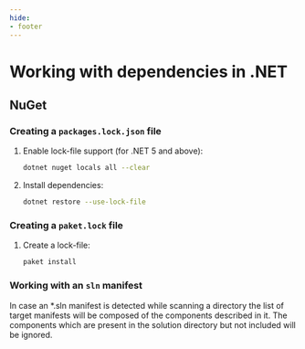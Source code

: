 ```yaml
---
hide:
- footer
---
```


# Working with dependencies in .NET

## NuGet

### Creating a `packages.lock.json` file

1. Enable lock-file support (for .NET 5 and above):
	```sh
	dotnet nuget locals all --clear
	```

2. Install dependencies:
	```sh
	dotnet restore --use-lock-file
	```

### Creating a `paket.lock` file

1. Create a lock-file:
	```sh
	paket install
	```

### Working with an `sln` manifest

In case an *.sln manifest is detected while scanning a directory the list of target manifests will be composed of the components described in it. The components which are present in the solution directory but not included will be ignored.
